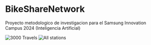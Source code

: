 # BikeShareNetwork
Proyecto metodologico de investigacion para el Samsung Innovation Campus 2024 (Inteligencia Artificial)

![3000 Travels](https://github.com/user-attachments/assets/07fec2c7-11cd-45f7-972f-5841f92ca976)
![All stations](https://github.com/user-attachments/assets/36630fd8-49b9-4a32-b456-fb583ce0319b)
